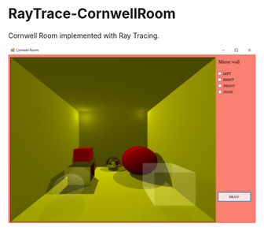 # RayTrace-CornwellRoom
Cornwell Room implemented with Ray Tracing.

![Image alt](CornwellRoom/img/Screen.png)
